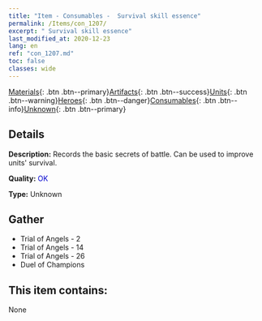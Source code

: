 ```yaml
---
title: "Item - Consumables -  Survival skill essence"
permalink: /Items/con_1207/
excerpt: " Survival skill essence"
last_modified_at: 2020-12-23
lang: en
ref: "con_1207.md"
toc: false
classes: wide
---
```

 [Materials](/Items/){: .btn .btn--primary}[Artifacts](/Items/Artifacts/){: .btn .btn--success}[Units](/Items/Units/){: .btn .btn--warning}[Heroes](/Items/Heroes/){: .btn .btn--danger}[Consumables](/Items/Consumables/){: .btn .btn--info}[Unknown](/Items/Unknown/){: .btn .btn--primary}

## Details
 **Description:** Records the basic secrets of battle. Can be used to improve units' survival.

 **Quality:** <span style="color: #0000CD">OK</span>

 **Type:** Unknown

## Gather

*    Trial of Angels - 2 
*    Trial of Angels - 14 
*    Trial of Angels - 26 
*    Duel of Champions 

## This item contains:

  None


